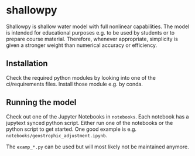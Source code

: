 # shallowpy

Shallowpy is shallow water model with full nonlinear capabilities. The model is
intended for educational purposes e.g. to be used by students or to prepare course material.
Therefore, whenever appropriate, simplicity is given a stronger weight than
numerical accuracy or efficiency.

## Installation

Check the required python modules by looking into one of the ci/requirements files.
Install those module e.g. by conda. 

## Running the model

Check out one of the Jupyter Notebooks in `notebooks`. Each notebook has a jupytext synced
python script. Either run one of the notebooks or the python script to get started.
One good example is e.g. `notebooks/geostrophic_adjustment.ipynb`.

The `examp_*.py` can be used but will most likely not be maintained anymore.

